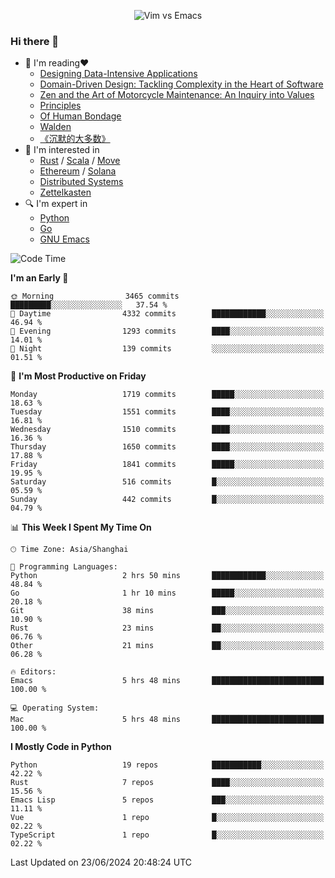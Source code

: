 <p align="center">
    <img src="https://gist.githubusercontent.com/coldnight/e696baffb094e71c96cb302118878eae/raw/40ea5053a6f66cc65f90f437e4173497da225958/banner.gif" alt="Vim vs Emacs" />
</p>

### Hi there 👋

- 📖 I'm reading❤️
    + [Designing Data-Intensive Applications](https://www.oreilly.com/library/view/designing-data-intensive-applications/9781491903063/)
    + [Domain-Driven Design: Tackling Complexity in the Heart of Software](https://www.dddcommunity.org/book/evans_2003/)
    + [Zen and the Art of Motorcycle Maintenance: An Inquiry into Values](https://en.wikipedia.org/wiki/Zen_and_the_Art_of_Motorcycle_Maintenance)
    + [Principles](https://www.principles.com/)
    + [Of Human Bondage](https://en.wikipedia.org/wiki/Of_Human_Bondage)
    + [Walden](https://en.wikipedia.org/wiki/Walden)
    + [《沉默的大多数》](https://en.wikipedia.org/wiki/Silent_majority)
- 🌱 I'm interested in
    + [Rust](https://www.rust-lang.org/) / [Scala](https://www.scala-lang.org/) / [Move](https://github.com/move-language/move/)
    + [Ethereum](https://ethereum.org/en/) / [Solana](https://solana.com/)
	+ [Distributed Systems](https://www.linuxzen.com/notes/topics/20200320174417_%E5%88%86%E5%B8%83%E5%BC%8F/)
	+ [Zettelkasten](https://www.linuxzen.com/notes/notes/20220120080920-slip_box/)
- 🔍 I'm expert in
    + [Python](https://www.python.org/)
    + [Go](https://go.dev/)
    + [GNU Emacs](https://www.gnu.org/software/emacs/)

<!--START_SECTION:waka-->
![Code Time](http://img.shields.io/badge/Code%20Time-2%2C936%20hrs%2039%20mins-blue)

**I'm an Early 🐤** 

```text
🌞 Morning                3465 commits        █████████░░░░░░░░░░░░░░░░   37.54 % 
🌆 Daytime                4332 commits        ████████████░░░░░░░░░░░░░   46.94 % 
🌃 Evening                1293 commits        ████░░░░░░░░░░░░░░░░░░░░░   14.01 % 
🌙 Night                  139 commits         ░░░░░░░░░░░░░░░░░░░░░░░░░   01.51 % 
```
📅 **I'm Most Productive on Friday** 

```text
Monday                   1719 commits        █████░░░░░░░░░░░░░░░░░░░░   18.63 % 
Tuesday                  1551 commits        ████░░░░░░░░░░░░░░░░░░░░░   16.81 % 
Wednesday                1510 commits        ████░░░░░░░░░░░░░░░░░░░░░   16.36 % 
Thursday                 1650 commits        ████░░░░░░░░░░░░░░░░░░░░░   17.88 % 
Friday                   1841 commits        █████░░░░░░░░░░░░░░░░░░░░   19.95 % 
Saturday                 516 commits         █░░░░░░░░░░░░░░░░░░░░░░░░   05.59 % 
Sunday                   442 commits         █░░░░░░░░░░░░░░░░░░░░░░░░   04.79 % 
```


📊 **This Week I Spent My Time On** 

```text
🕑︎ Time Zone: Asia/Shanghai

💬 Programming Languages: 
Python                   2 hrs 50 mins       ████████████░░░░░░░░░░░░░   48.84 % 
Go                       1 hr 10 mins        █████░░░░░░░░░░░░░░░░░░░░   20.18 % 
Git                      38 mins             ███░░░░░░░░░░░░░░░░░░░░░░   10.90 % 
Rust                     23 mins             ██░░░░░░░░░░░░░░░░░░░░░░░   06.76 % 
Other                    21 mins             ██░░░░░░░░░░░░░░░░░░░░░░░   06.28 % 

🔥 Editors: 
Emacs                    5 hrs 48 mins       █████████████████████████   100.00 % 

💻 Operating System: 
Mac                      5 hrs 48 mins       █████████████████████████   100.00 % 
```

**I Mostly Code in Python** 

```text
Python                   19 repos            ███████████░░░░░░░░░░░░░░   42.22 % 
Rust                     7 repos             ████░░░░░░░░░░░░░░░░░░░░░   15.56 % 
Emacs Lisp               5 repos             ███░░░░░░░░░░░░░░░░░░░░░░   11.11 % 
Vue                      1 repo              █░░░░░░░░░░░░░░░░░░░░░░░░   02.22 % 
TypeScript               1 repo              █░░░░░░░░░░░░░░░░░░░░░░░░   02.22 % 
```




 Last Updated on 23/06/2024 20:48:24 UTC
<!--END_SECTION:waka-->
